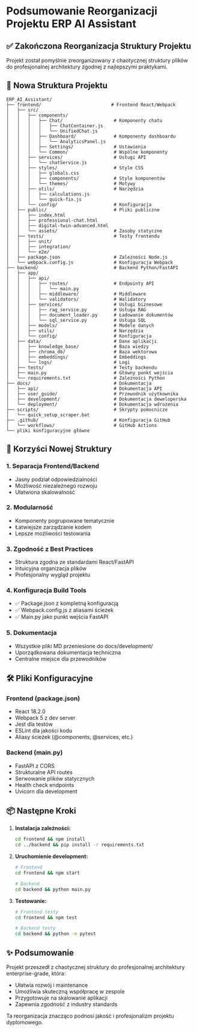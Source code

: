 # Podsumowanie Reorganizacji Projektu ERP AI Assistant

## ✅ Zakończona Reorganizacja Struktury Projektu

Projekt został pomyślnie zreorganizowany z chaotycznej struktury plików do profesjonalnej architektury zgodnej z najlepszymi praktykami.

## 📁 Nowa Struktura Projektu

```
ERP_AI_Assistant/
├── frontend/                          # Frontend React/Webpack
│   ├── src/
│   │   ├── components/
│   │   │   ├── Chat/                   # Komponenty chatu
│   │   │   │   ├── ChatContainer.js
│   │   │   │   └── UnifiedChat.js
│   │   │   ├── Dashboard/              # Komponenty dashboardu
│   │   │   │   └── AnalyticsPanel.js
│   │   │   ├── Settings/               # Ustawienia
│   │   │   └── Common/                 # Wspólne komponenty
│   │   ├── services/                   # Usługi API
│   │   │   └── chatService.js
│   │   ├── styles/                     # Style CSS
│   │   │   ├── globals.css
│   │   │   ├── components/             # Style komponentów
│   │   │   └── themes/                 # Motywy
│   │   ├── utils/                      # Narzędzia
│   │   │   ├── calculations.js
│   │   │   └── quick-fix.js
│   │   └── config/                     # Konfiguracja
│   ├── public/                         # Pliki publiczne
│   │   ├── index.html
│   │   ├── professional-chat.html
│   │   ├── digital-twin-advanced.html
│   │   └── assets/                     # Zasoby statyczne
│   ├── tests/                          # Testy frontendu
│   │   ├── unit/
│   │   ├── integration/
│   │   └── e2e/
│   ├── package.json                    # Zależności Node.js
│   └── webpack.config.js               # Konfiguracja Webpack
├── backend/                            # Backend Python/FastAPI
│   ├── app/
│   │   ├── api/
│   │   │   ├── routes/                 # Endpointy API
│   │   │   │   └── main.py
│   │   │   ├── middleware/             # Middleware
│   │   │   └── validators/             # Walidatory
│   │   ├── services/                   # Usługi biznesowe
│   │   │   ├── rag_service.py          # Usługa RAG
│   │   │   ├── document_loader.py      # Ładowanie dokumentów
│   │   │   └── sql_service.py          # Usługa SQL
│   │   ├── models/                     # Modele danych
│   │   ├── utils/                      # Narzędzia
│   │   └── config/                     # Konfiguracja
│   ├── data/                           # Dane aplikacji
│   │   ├── knowledge_base/             # Baza wiedzy
│   │   ├── chroma_db/                  # Baza wektorowa
│   │   ├── embeddings/                 # Embeddings
│   │   └── logs/                       # Logi
│   ├── tests/                          # Testy backendu
│   ├── main.py                         # Główny punkt wejścia
│   └── requirements.txt                # Zależności Python
├── docs/                               # Dokumentacja
│   ├── api/                            # Dokumentacja API
│   ├── user_guide/                     # Przewodnik użytkownika
│   ├── development/                    # Dokumentacja deweloperska
│   └── deployment/                     # Dokumentacja wdrożenia
├── scripts/                            # Skrypty pomocnicze
│   └── quick_setup_scraper.bat
├── .github/                            # Konfiguracja GitHub
│   └── workflows/                      # GitHub Actions
└── pliki konfiguracyjne główne
```

## 🚀 Korzyści Nowej Struktury

### 1. **Separacja Frontend/Backend**
- Jasny podział odpowiedzialności
- Możliwość niezależnego rozwoju
- Ułatwiona skalowalność

### 2. **Modularność**
- Komponenty pogrupowane tematycznie
- Łatwiejsze zarządzanie kodem
- Lepsze możliwości testowania

### 3. **Zgodność z Best Practices**
- Struktura zgodna ze standardami React/FastAPI
- Intuicyjna organizacja plików
- Profesjonalny wygląd projektu

### 4. **Konfiguracja Build Tools**
- ✅ Package.json z kompletną konfiguracją
- ✅ Webpack.config.js z aliasami ścieżek
- ✅ Main.py jako punkt wejścia FastAPI

### 5. **Dokumentacja**
- Wszystkie pliki MD przeniesione do docs/development/
- Uporządkowana dokumentacja techniczna
- Centralne miejsce dla przewodników

## 🛠️ Pliki Konfiguracyjne

### Frontend (package.json)
- React 18.2.0
- Webpack 5 z dev server
- Jest dla testów
- ESLint dla jakości kodu
- Aliasy ścieżek (@components, @services, etc.)

### Backend (main.py)
- FastAPI z CORS
- Strukturalne API routes
- Serwowanie plików statycznych
- Health check endpoints
- Uvicorn dla development

## 📦 Następne Kroki

1. **Instalacja zależności:**
   ```bash
   cd frontend && npm install
   cd ../backend && pip install -r requirements.txt
   ```

2. **Uruchomienie development:**
   ```bash
   # Frontend
   cd frontend && npm start

   # Backend
   cd backend && python main.py
   ```

3. **Testowanie:**
   ```bash
   # Frontend testy
   cd frontend && npm test

   # Backend testy
   cd backend && python -m pytest
   ```

## ✨ Podsumowanie

Projekt przeszedł z chaotycznej struktury do profesjonalnej architektury enterprise-grade, która:
- Ułatwia rozwój i maintenance
- Umożliwia skuteczną współpracę w zespole
- Przygotowuje na skalowanie aplikacji
- Zapewnia zgodność z industry standards

Ta reorganizacja znacząco podnosi jakość i profesjonalizm projektu dyplomowego.

